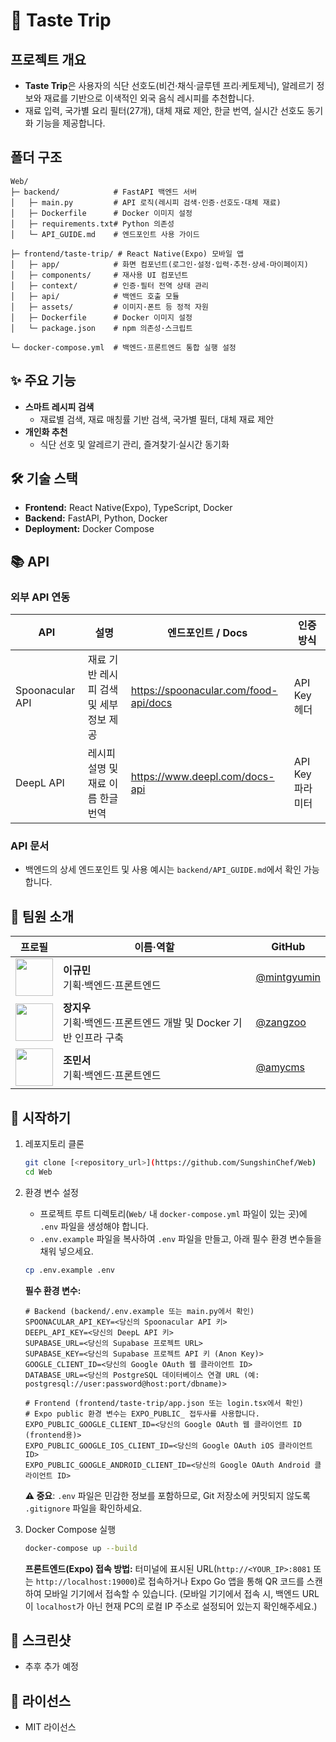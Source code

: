 # 🍳 Taste Trip

## 프로젝트 개요
- **Taste Trip**은 사용자의 식단 선호도(비건·채식·글루텐 프리·케토제닉), 알레르기 정보와 재료를 기반으로 이색적인 외국 음식 레시피를 추천합니다.
- 재료 입력, 국가별 요리 필터(27개), 대체 재료 제안, 한글 번역, 실시간 선호도 동기화 기능을 제공합니다.

## 폴더 구조
```
Web/
├─ backend/            # FastAPI 백엔드 서버
│   ├─ main.py         # API 로직(레시피 검색·인증·선호도·대체 재료)
│   ├─ Dockerfile      # Docker 이미지 설정
│   ├─ requirements.txt# Python 의존성
│   └─ API_GUIDE.md    # 엔드포인트 사용 가이드

├─ frontend/taste-trip/ # React Native(Expo) 모바일 앱
│   ├─ app/            # 화면 컴포넌트(로그인·설정·입력·추천·상세·마이페이지)
│   ├─ components/     # 재사용 UI 컴포넌트
│   ├─ context/        # 인증·필터 전역 상태 관리
│   ├─ api/            # 백엔드 호출 모듈
│   ├─ assets/         # 이미지·폰트 등 정적 자원
│   ├─ Dockerfile      # Docker 이미지 설정
│   └─ package.json    # npm 의존성·스크립트

└─ docker-compose.yml  # 백엔드·프론트엔드 통합 실행 설정
``` 

## ✨ 주요 기능
- **스마트 레시피 검색**
  - 재료별 검색, 재료 매칭률 기반 검색, 국가별 필터, 대체 재료 제안
- **개인화 추천**
  - 식단 선호 및 알레르기 관리, 즐겨찾기·실시간 동기화

## 🛠 기술 스택
- **Frontend:** React Native(Expo), TypeScript, Docker
- **Backend:** FastAPI, Python, Docker
- **Deployment:** Docker Compose

## 📚 API
### 외부 API 연동
| API               | 설명                                      | 엔드포인트 / Docs                                            | 인증 방식          |
| ----------------- | ----------------------------------------- | ------------------------------------------------------------ | ----------------- |
| Spoonacular API   | 재료 기반 레시피 검색 및 세부 정보 제공   | https://spoonacular.com/food-api/docs                        | API Key 헤더      |
| DeepL API         | 레시피 설명 및 재료 이름 한글 번역        | https://www.deepl.com/docs-api                                | API Key 파라미터 |

### API 문서
- 백엔드의 상세 엔드포인트 및 사용 예시는 `backend/API_GUIDE.md`에서 확인 가능합니다.

## 👥 팀원 소개
| 프로필 | 이름·역할         | GitHub                               |
| :----: | ---------------- | ------------------------------------ |
| <img src="https://github.com/mintgyumin.png?size=100" width="60"/> | **이규민**<br>기획·백엔드·프론트엔드 | [@mintgyumin](https://github.com/mintgyumin) |
| <img src="https://github.com/zangzoo.png?size=100" width="60"/> | **장지우**<br>기획·백엔드·프론트엔드 개발 및 Docker 기반 인프라 구축 | [@zangzoo](https://github.com/zangzoo) |
| <img src="https://github.com/amycms.png?size=100" width="60"/> | **조민서**<br>기획·백엔드·프론트엔드 | [@amycms](https://github.com/amycms) |

## 🚀 시작하기
1. 레포지토리 클론
   ```bash
   git clone [<repository_url>](https://github.com/SungshinChef/Web)
   cd Web
   ```
2. 환경 변수 설정
   - 프로젝트 루트 디렉토리(`Web/` 내 `docker-compose.yml` 파일이 있는 곳)에 `.env` 파일을 생성해야 합니다.
   - `.env.example` 파일을 복사하여 `.env` 파일을 만들고, 아래 필수 환경 변수들을 채워 넣으세요.

   ```bash
   cp .env.example .env
   ```

   **필수 환경 변수:**
   ```
   # Backend (backend/.env.example 또는 main.py에서 확인)
   SPOONACULAR_API_KEY=<당신의 Spoonacular API 키>
   DEEPL_API_KEY=<당신의 DeepL API 키>
   SUPABASE_URL=<당신의 Supabase 프로젝트 URL>
   SUPABASE_KEY=<당신의 Supabase 프로젝트 API 키 (Anon Key)>
   GOOGLE_CLIENT_ID=<당신의 Google OAuth 웹 클라이언트 ID>
   DATABASE_URL=<당신의 PostgreSQL 데이터베이스 연결 URL (예: postgresql://user:password@host:port/dbname)>

   # Frontend (frontend/taste-trip/app.json 또는 login.tsx에서 확인)
   # Expo public 환경 변수는 EXPO_PUBLIC_ 접두사를 사용합니다.
   EXPO_PUBLIC_GOOGLE_CLIENT_ID=<당신의 Google OAuth 웹 클라이언트 ID (frontend용)>
   EXPO_PUBLIC_GOOGLE_IOS_CLIENT_ID=<당신의 Google OAuth iOS 클라이언트 ID>
   EXPO_PUBLIC_GOOGLE_ANDROID_CLIENT_ID=<당신의 Google OAuth Android 클라이언트 ID>
   ```

   **⚠️ 중요**: `.env` 파일은 민감한 정보를 포함하므로, Git 저장소에 커밋되지 않도록 `.gitignore` 파일을 확인하세요.
3. Docker Compose 실행
   ```bash
   docker-compose up --build
   ```

   **프론트엔드(Expo) 접속 방법:** 터미널에 표시된 URL(`http://<YOUR_IP>:8081` 또는 `http://localhost:19000`)로 접속하거나 Expo Go 앱을 통해 QR 코드를 스캔하여 모바일 기기에서 접속할 수 있습니다. (모바일 기기에서 접속 시, 백엔드 URL이 `localhost`가 아닌 현재 PC의 로컬 IP 주소로 설정되어 있는지 확인해주세요.)

## 📱 스크린샷
- 추후 추가 예정

## 📝 라이선스
- MIT 라이선스
